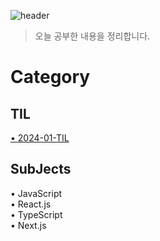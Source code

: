 ![header](<https://capsule-render.vercel.app/api?type=rounded&color=auto&height=300&section=header&text=TIL&fontSize=60&desc=(Today%20I%20Learning)>)

> 오늘 공부한 내용을 정리합니다.

# Category

## TIL

[• 2024-01-TIL](https://github.com/tyranoboy1/TIL/tree/main/TIL/2024.01)

## SubJects
• JavaScript<br/>
• React.js<br/>
• TypeScript<br/>
• Next.js



